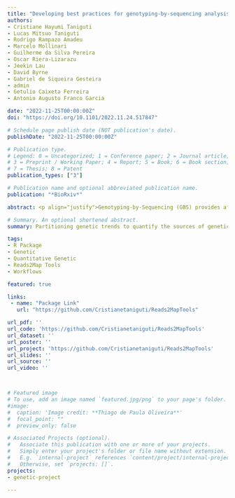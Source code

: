 ```yaml
---
title: "Developing best practices for genotyping-by-sequencing analysis using linkage maps as benchmarks"
authors:
- Cristiane Hayumi Taniguti
- Lucas Mitsuo Taniguti
- Rodrigo Rampazo Amadeu
- Marcelo Mollinari
- Guilherme da Silva Pereira
- Oscar Riera-Lizarazu
- Jeekin Lau
- David Byrne
- Gabriel de Siqueira Gesteira
- admin
- Getulio Caixeta Ferreira
- Antonio Augusto Franco Garcia

date: "2022-11-25T00:00:00Z"
doi: "https://doi.org/10.1101/2022.11.24.517847"

# Schedule page publish date (NOT publication's date).
publishDate: "2022-11-25T00:00:00Z"

# Publication type.
# Legend: 0 = Uncategorized; 1 = Conference paper; 2 = Journal article;
# 3 = Preprint / Working Paper; 4 = Report; 5 = Book; 6 = Book section;
# 7 = Thesis; 8 = Patent
publication_types: ["3"]

# Publication name and optional abbreviated publication name.
publication: "*BioRxiv*"

abstract: <p align="justify">Genotyping-by-Sequencing (GBS) provides affordable methods for genotyping hundreds of individuals using millions of markers. However, this challenges bioinformatic procedures that must overcome possible artifacts such as the bias generated by PCR duplicates and sequencing errors. Genotyping errors lead to data that deviate from what is expected from regular meiosis. This, in turn, leads to difficulties in grouping and ordering markers resulting in inflated and incorrect linkage maps. Therefore, genotyping errors can be easily detected by linkage map quality evaluations. We developed and used the Reads2Map workflow to build linkage maps with simulated and empirical GBS data of diploid outcrossing populations. The workflows run GATK and freebayes for SNP calling and updog, polyRAD, and SuperMASSA for genotype calling, and OneMap and GUSMap to build linkage maps. Using simulated data, we observed which genotype call software fails in identifying common errors in GBS sequencing data and proposed specific filters to better handle them. We tested whether it is possible to overcome errors in a linkage map using genotype probabilities from each software or global error rates to estimate genetic distances with an updated version of OneMap. We also evaluated the impact of segregation distortion, contaminant samples, and haplotype-based multiallelic markers in the final linkage maps. The results showed a low impact of segregation distortion in the linkage map quality, improvements in ordering markers with haplotype-based multiallelic markers, and improved maps with expected size using reliable genotype probabilities or a global error rate of 5%. The pipelines results in each scenario changed according to the data set used, indicating that optimal pipelines and parameters are dataset-dependent and cannot be generalized to all GBS data sets. The Reads2Map workflow can reproduce the analysis in other GBS empirical data sets where users can select the pipeline and parameters adapted to their data context. The Reads2MapApp shiny app provides a graphical representation of the results to facilitate their interpretation.</p>

# Summary. An optional shortened abstract.
summary: Partitioning genetic trends to quantify the sources of genetic gain in breeding programmes

tags:
- R Package
- Genetic
- Quantitative Genetic
- Reads2Map Tools
- Workflows

featured: true

links:
 - name: "Package Link"
   url: "https://github.com/Cristianetaniguti/Reads2MapTools"

url_pdf: ''
url_code: 'https://github.com/Cristianetaniguti/Reads2MapTools'
url_dataset: ''
url_poster: ''
url_project: 'https://github.com/Cristianetaniguti/Reads2MapTools'
url_slides: ''
url_source: ''
url_video: ''



# Featured image
# To use, add an image named `featured.jpg/png` to your page's folder. 
#image:
#  caption: 'Image credit: **Thiago de Paula Oliveira**'
#  focal_point: ""
#  preview_only: false

# Associated Projects (optional).
#   Associate this publication with one or more of your projects.
#   Simply enter your project's folder or file name without extension.
#   E.g. `internal-project` references `content/project/internal-project/index.md`.
#   Otherwise, set `projects: []`.
projects:
- genetic-project

---
```

